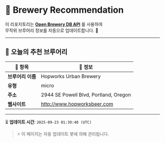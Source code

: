 # 🍺 Brewery Recommendation

이 리포지토리는 **[Open Brewery DB API](https://www.openbrewerydb.org/)** 를 사용하여  
무작위 브루어리 정보를 자동으로 업데이트합니다. 🚀

---

## 🌟 오늘의 추천 브루어리

| 🍻 항목 | 📌 정보 |
|--------|---------|
| **브루어리 이름** | Hopworks Urban Brewery |
| **유형** | micro |
| **주소** | 2944 SE Powell Blvd, Portland, Oregon |
| **웹사이트** | http://www.hopworksbeer.com |

---

⏳ **업데이트 시간**: `2025-09-23 01:39:40 (UTC)`  

> ⚡ 이 페이지는 자동 업데이트 봇에 의해 관리됩니다.
